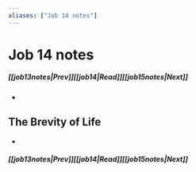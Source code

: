 ```yaml
---
aliases: ["Job 14 notes"]
---
```

# Job 14 notes
##### <span class=arrow-left></span>[[job13notes|Prev]]<span class=navigation-separator></span>[[job14|Read]]<span class=navigation-separator></span>[[job15notes|Next]]<span class=arrow-right></span>
- 
## The Brevity of Life
- 
##### <span class=arrow-left></span>[[job13notes|Prev]]<span class=navigation-separator></span>[[job14|Read]]<span class=navigation-separator></span>[[job15notes|Next]]<span class=arrow-right></span>